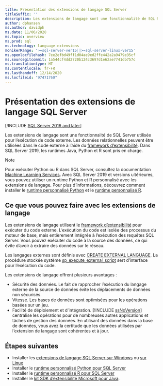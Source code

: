 ```yaml
---
title: Présentation des extensions de langage SQL Server
titleSuffix: ''
description: Les extensions de langage sont une fonctionnalité de SQL Server utilisée pour l’exécution de code externe. Dans SQL Server, Java, Python et R sont pris en charge. Les données relationnelles peuvent être utilisées dans le code externe avec l’infrastructure d’extensibilité.
author: dphansen
ms.author: davidph
ms.date: 11/06/2020
ms.topic: overview
ms.prod: sql
ms.technology: language-extensions
monikerRange: '>=sql-server-ver15||>=sql-server-linux-ver15'
ms.openlocfilehash: 7ee2efbd49ff1d04ae9ed2ffe442a2a9479e35cf
ms.sourcegitcommit: 1a544cf4dd2720b124c3697d1e62ae7741db757c
ms.translationtype: HT
ms.contentlocale: fr-FR
ms.lasthandoff: 12/14/2020
ms.locfileid: "97471760"
---
```

# <a name="what-is-sql-server-language-extensions"></a>Présentation des extensions de langage SQL Server
[!INCLUDE [SQL Server 2019 and later](../includes/applies-to-version/sqlserver2019.md)]

Les extensions de langage sont une fonctionnalité de SQL Server utilisée pour l’exécution de code externe. Les données relationnelles peuvent être utilisées dans le code externe à l’aide du [framework d’extensibilité](concepts/extensibility-framework.md). Dans SQL Server 2019, les runtimes Java, Python et R sont pris en charge.

> [!NOTE]
> Pour exécuter Python ou R dans SQL Server, consultez la documentation [Machine Learning Services](../machine-learning/sql-server-machine-learning-services.md). Avec SQL Server 2019 et versions ultérieures, vous pouvez utiliser un runtime Python et R personnalisé avec les extensions de langage. Pour plus d’informations, découvrez comment installer le [runtime personnalisé Python](../machine-learning/install/custom-runtime-python.md) et le [runtime personnalisé R](../machine-learning/install/custom-runtime-r.md).

## <a name="what-you-can-do-with-language-extensions"></a>Ce que vous pouvez faire avec les extensions de langage

Les extensions de langage utilisent le [framework d’extensibilité](concepts/extensibility-framework.md) pour exécuter du code externe. L’exécution du code est isolée des processus du moteur de base, mais entièrement intégrée à l’exécution des requêtes SQL Server. Vous pouvez exécuter du code à la source des données, ce qui évite d’avoir à extraire des données sur le réseau.

Les langages externes sont définis avec [CREATE EXTERNAL LANGUAGE](../t-sql/statements/create-external-language-transact-sql.md). La procédure stockée système [sp_execute_external_script](../relational-databases/system-stored-procedures/sp-execute-external-script-transact-sql.md) sert d’interface pour l’exécution du code.

Les extensions de langage offrent plusieurs avantages :

+ Sécurité des données. Le fait de rapprocher l’exécution du langage externe de la source de données évite les déplacements de données non sécurisés.
+ Vitesse. Les bases de données sont optimisées pour les opérations basées sur un jeu. 
+ Facilité de déploiement et d’intégration. [!INCLUDE [ssNoVersion](../includes/ssnoversion-md.md)] centralise les opérations pour de nombreuses autres applications et tâches de gestion des données. En utilisant des données dans la base de données, vous avez la certitude que les données utilisées par l’extension de langage sont cohérentes et à jour.

## <a name="next-steps"></a>Étapes suivantes

+ Installer les [extensions de langage SQL Server sur Windows](install/windows-java.md) ou [sur Linux](../linux/sql-server-linux-setup-language-extensions-java.md)
+ Installer le [runtime personnalisé Python pour SQL Server](../machine-learning/install/custom-runtime-python.md)
+ Installer le [runtime personnalisé R pour SQL Server](../machine-learning/install/custom-runtime-r.md)
+ Installer le [kit SDK d’extensibilité Microsoft pour Java](how-to/extensibility-sdk-java-sql-server.md).
